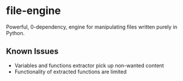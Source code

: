 # file-engine
Powerful, 0-dependency, engine for manipulating files written purely in Python.

## Known Issues 
- Variables and functions extractor pick up non-wanted content
- Functionality of extracted functions are limited
